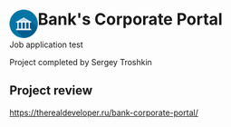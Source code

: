 # <img align="left" width="50" height="50" alt="logo" src="./img/logo.png"> Bank's Corporate Portal

Job application test

Project completed by Sergey Troshkin

## Project review

https://therealdeveloper.ru/bank-corporate-portal/
